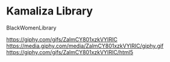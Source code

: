 # Kamaliza Library
BlackWomenLibrary

https://giphy.com/gifs/ZalmCY801xzkVYIRIC
https://media.giphy.com/media/ZalmCY801xzkVYIRIC/giphy.gif
https://giphy.com/gifs/ZalmCY801xzkVYIRIC/html5
